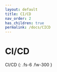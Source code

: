 ```yaml
---
layout: default
title: CI/CD
nav_order: 2
has_children: true
permalink: /docs/CICD
---
```


# CI/CD

CI/CD
{: .fs-6 .fw-300 }